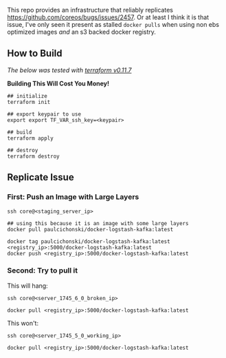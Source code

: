 This repo provides an infrastructure that reliably replicates
https://github.com/coreos/bugs/issues/2457. Or at least I think it is that
issue, I've only seen it present as stalled `docker pulls` when using non
ebs optimized images _and_ an s3 backed docker registry.

## How to Build

_The below was tested with [terraform v0.11.7](https://github.com/hashicorp/terraform/releases/tag/v0.11.7)_

**Building This Will Cost You Money!**

```
## initialize
terraform init

## export keypair to use
export export TF_VAR_ssh_key=<keypair>

## build
terraform apply

## destroy
terraform destroy
```

## Replicate Issue

### First: Push an Image with Large Layers

```
ssh core@<staging_server_ip>

## using this because it is an image with some large layers
docker pull paulcichonski/docker-logstash-kafka:latest

docker tag paulcichonski/docker-logstash-kafka:latest <registry_ip>:5000/docker-logstash-kafka:latest
docker push <registry_ip>:5000/docker-logstash-kafka:latest
```

### Second: Try to pull it

This will hang:
```
ssh core@<server_1745_6_0_broken_ip>

docker pull <registry_ip>:5000/docker-logstash-kafka:latest
```

This won't:
```
ssh core@<server_1745_5_0_working_ip>

docker pull <registry_ip>:5000/docker-logstash-kafka:latest
```
